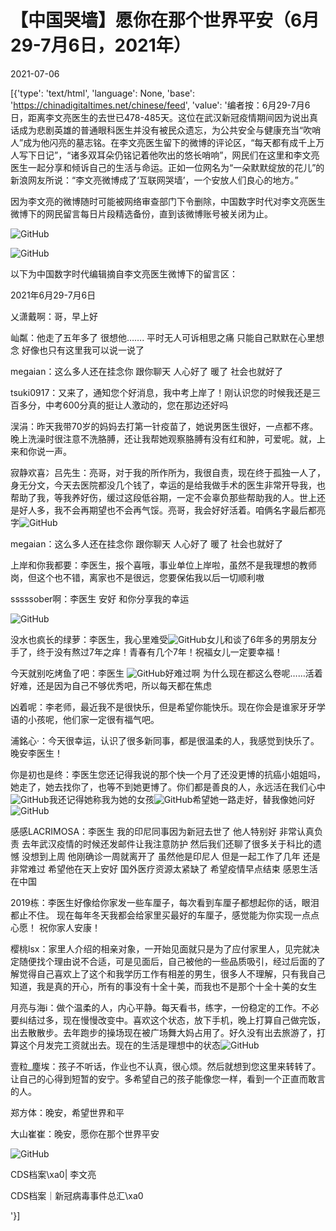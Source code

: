 # 【中国哭墙】愿你在那个世界平安（6月29-7月6日，2021年）

2021-07-06

[{'type': 'text/html', 'language': None, 'base': 'https://chinadigitaltimes.net/chinese/feed', 'value': '编者按：6月29-7月6日，距离李文亮医生的去世已478-485天。这位在武汉新冠疫情期间因为说出真话成为悲剧英雄的普通眼科医生并没有被民众遗忘，为公共安全与健康充当“吹哨人”成为他闪亮的墓志铭。在李文亮医生留下的微博的评论区，“每天都有成千上万人写下日记”，“诸多双耳朵仍铭记着他吹出的悠长哨响”，网民们在这里和李文亮医生一起分享和倾诉自己的生活与命运。正如一位网名为“一朵默默绽放的花儿”的新浪网友所说：“李文亮微博成了‘互联网哭墙’，一个安放人们良心的地方。”

因为李文亮的微博随时可能被网络审查部门下令删除，中国数字时代对李文亮医生微博下的网民留言每日片段精选备份，直到该微博账号被关闭为止。

![GitHub](https://chinadigitaltimes.net/chinese/files/2020/03/Screenshot-2020-03-13-10.48.21.png)

![GitHub](https://chinadigitaltimes.net/chinese/files/2020/03/Screenshot-2020-03-15-11.01.33.png)

以下为中国数字时代编辑摘自李文亮医生微博下的留言区：

2021年6月29-7月6日

乂潇戴啊：哥，早上好

屾粼：他走了五年多了 很想他&#8230;&#8230;. 平时无人可诉相思之痛 只能自己默默在心里想念 好像也只有这里我可以说一说了

megaian：这么多人还在挂念你 跟你聊天 人心好了 暖了 社会也就好了

tsuki0917：又来了，通知您个好消息，我中考上岸了！刚认识您的时候我还是三百多分，中考600分真的挺让人激动的，您在那边还好吗

洖涓：昨天我带70岁的妈妈去打第一针疫苗了，她说男医生很好，一点都不疼。晚上洗澡时很注意不洗胳膊，还让我帮她观察胳膊有没有红和肿，可爱呢。就，上来和你说一声。

寂静欢喜冫吕先生：亮哥，对于我的所作所为，我很自责，现在终于孤独一人了，身无分文，今天去医院都没几个钱了，幸运的是给我做手术的医生非常开导我，也帮助了我，等我养好伤，缓过这段低谷期，一定不会辜负那些帮助我的人。世上还是好人多，我不会再期望也不会再气馁。亮哥，我会好好活着。咱俩名字最后都亮字![GitHub](https://img.t.sinajs.cn/t4/appstyle/expression/ext/normal/09/2018new_keai_org.png)

megaian：这么多人还在挂念你 跟你聊天 人心好了 暖了 社会也就好了

上岸和你我都要：李医生，报个喜哦，事业单位上岸啦，虽然不是我理想的教师岗，但这个也不错，离家也不是很远，您要保佑我以后一切顺利嗷

sssssober啊：李医生 安好 和你分享我的幸运

![GitHub](https://chinadigitaltimes.net/chinese/files/2021/07/image-1625598247882.png)

没水也疯长的绿萝：李医生，我心里难受![GitHub](https://img.t.sinajs.cn/t4/appstyle/expression/ext/normal/6e/2018new_leimu_org.png)女儿和谈了6年多的男朋友分手了，终于没有熬过7年之痒！青春有几个7年！祝福女儿一定要幸福！

今天就别吃烤鱼了吧：李医生 ![GitHub](https://img.t.sinajs.cn/t4/appstyle/expression/ext/normal/aa/2018new_shiwang_org.png)好难过啊 为什么现在都这么卷呢……活着好难，还是因为自己不够优秀吧，所以每天都在焦虑

凶着呢：李老师，最近我不是很快乐，但是希望你能快乐。现在你会是谁家牙牙学语的小孩呢，他们家一定很有福气吧。

浦銘心·：今天很幸运，认识了很多新同事，都是很温柔的人，我感觉到快乐了。晚安李医生！

你是初也是终：李医生您还记得我说的那个快一个月了还没更博的抗癌小姐姐吗，她走了，她去找你了，也等不到她更博了。你们都是善良的人，永远活在我们心中![GitHub](https://img.t.sinajs.cn/t4/appstyle/expression/ext/normal/8a/2018new_xin_org.png)我还记得她称我为她的女孩![GitHub](https://img.t.sinajs.cn/t4/appstyle/expression/ext/normal/ee/2018new_beishang_org.png)希望她一路走好，替我像她问好![GitHub](https://img.t.sinajs.cn/t4/appstyle/expression/ext/normal/16/2018new_lazhu_org.png)

感感LACRIMOSA：李医生 我的印尼同事因为新冠去世了 他人特别好 非常认真负责 去年武汉疫情的时候还发邮件让我注意防护 然后我们还聊了很多关于科比的遗憾 没想到上周 他刚确诊一周就离开了 虽然他是印尼人 但是一起工作了几年 还是非常难过 希望他在天上安好 国外医疗资源太紧缺了 希望疫情早点结束 感恩生活在中国

2019栋：李医生好像给你家发一些车厘子，每次看到车厘子都想起你的话，眼泪都止不住。 现在每年冬天我都会给家里买最好的车厘子，感觉能为你实现一点点心愿！ 祝你家人安康！

樱桃lsx：家里人介绍的相亲对象，一开始见面就只是为了应付家里人，见完就决定随便找个理由说不合适，可是见面后，自己被他的一些品质吸引，经过后面的了解觉得自己喜欢上了这个和我学历工作有相差的男生，很多人不理解，只有我自己知道，我是真的开心，所有的事没有十全十美，而我也不是那个十全十美的女生

月亮与海i：做个温柔的人，内心平静。每天看书，练字，一份稳定的工作。不必要纠结过多，现在慢慢改变中。喜欢这个状态，放下手机，晚上打算自己做完饭，出去散散步。去年跑步的操场现在被广场舞大妈占用了。好久没有出去旅游了，打算这个月发完工资就出去。现在的生活是理想中的状态![GitHub](https://img.t.sinajs.cn/t4/appstyle/expression/ext/normal/8a/2018new_xin_org.png)

壹粒_塵埃：孩子不听话，作业也不认真，很心烦。然后就想到您这里来转转了。让自己的心得到短暂的安宁。多希望自己的孩子能像您一样，看到一个正直而敢言的人。

郑方体：晚安，希望世界和平

大山崔崔：晚安，愿你在那个世界平安



![GitHub](https://chinadigitaltimes.net/chinese/files/2020/03/37-150x150.jpg)

CDS档案\xa0| 李文亮

CDS档案｜新冠病毒事件总汇\xa0

'}]